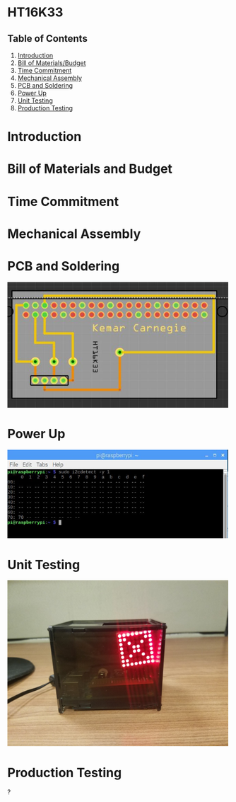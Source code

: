# HT16K33
## Table of Contents
1. [Introduction](#introduction)
2. [Bill of Materials/Budget](#bill-of-Materials-and-Budget)
3. [Time Commitment](#time-Commitment)
4. [Mechanical Assembly](#mechanical-Assembly)
5. [PCB and Soldering](#pCB-and-Soldering)
6. [Power Up](#power-Up)
7. [Unit Testing](#unit-Testing)
8. [Production Testing](#production-Testing)

# Introduction

# Bill of Materials and Budget

# Time Commitment

# Mechanical Assembly

# PCB and Soldering
<img src="https://raw.githubusercontent.com/Kemar101/HT16K33/master/Capture.JPG" width="500" />

# Power Up
<img src="https://raw.githubusercontent.com/Kemar101/HT16K33/master/i2cdetect.JPG" width="500" />

# Unit Testing
<img src="https://raw.githubusercontent.com/Kemar101/HT16K33/master/display.jpg" width="500" />

# Production Testing
?
